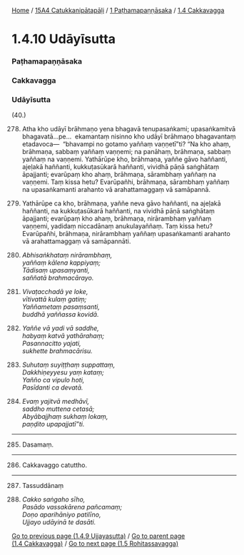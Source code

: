 
[Home](/) / [15A4 Catukkanipātapāḷi](../../../15A4.md) / [1 Paṭhamapaṇṇāsaka](../../1.md) / [1.4 Cakkavagga](../1.4.md)

# 1.4.10 Udāyīsutta

### Paṭhamapaṇṇāsaka

### Cakkavagga

### Udāyīsutta

(40.)

278. Atha kho udāyī brāhmaṇo yena bhagavā tenupasaṅkami; upasaṅkamitvā bhagavatā…pe…  ekamantaṃ nisinno kho udāyī brāhmaṇo bhagavantaṃ etadavoca—  “bhavampi no gotamo yaññaṃ vaṇṇetī”ti? “Na kho ahaṃ, brāhmaṇa, sabbaṃ yaññaṃ vaṇṇemi; na panāhaṃ, brāhmaṇa, sabbaṃ yaññaṃ na vaṇṇemi. Yathārūpe kho, brāhmaṇa, yaññe gāvo haññanti, ajeḷakā haññanti, kukkuṭasūkarā haññanti, vividhā pāṇā saṅghātaṃ āpajjanti; evarūpaṃ kho ahaṃ, brāhmaṇa, sārambhaṃ yaññaṃ na vaṇṇemi. Taṃ kissa hetu? Evarūpañhi, brāhmaṇa, sārambhaṃ yaññaṃ na upasaṅkamanti arahanto vā arahattamaggaṃ vā samāpannā.

279. Yathārūpe ca kho, brāhmaṇa, yaññe neva gāvo haññanti, na ajeḷakā haññanti, na kukkuṭasūkarā haññanti, na vividhā pāṇā saṅghātaṃ āpajjanti; evarūpaṃ kho ahaṃ, brāhmaṇa, nirārambhaṃ yaññaṃ vaṇṇemi, yadidaṃ niccadānaṃ anukulayaññaṃ. Taṃ kissa hetu? Evarūpañhi, brāhmaṇa, nirārambhaṃ yaññaṃ upasaṅkamanti arahanto vā arahattamaggaṃ vā samāpannāti.

280. _Abhisaṅkhataṃ nirārambhaṃ,_  
_yaññaṃ kālena kappiyaṃ;_  
_Tādisaṃ upasaṃyanti,_  
_saññatā brahmacārayo._  


281. _Vivaṭacchadā ye loke,_  
_vītivattā kulaṃ gatiṃ;_  
_Yaññametaṃ pasaṃsanti,_  
_buddhā yaññassa kovidā._  


282. _Yaññe vā yadi vā saddhe,_  
_habyaṃ katvā yathārahaṃ;_  
_Pasannacitto yajati,_  
_sukhette brahmacārisu._  


283. _Suhutaṃ suyiṭṭhaṃ suppattaṃ,_  
_Dakkhiṇeyyesu yaṃ kataṃ;_  
_Yañño ca vipulo hoti,_  
_Pasīdanti ca devatā._  


284. _Evaṃ yajitvā medhāvī,_  
_saddho muttena cetasā;_  
_Abyābajjhaṃ sukhaṃ lokaṃ,_  
_paṇḍito upapajjatī”ti._  


---

285. Dasamaṃ.



---

286. Cakkavaggo catuttho.



---

287. Tassuddānaṃ



288. _Cakko saṅgaho sīho,_  
_Pasādo vassakārena pañcamaṃ;_  
_Doṇo aparihāniyo patilīno,_  
_Ujjayo udāyinā te dasāti._  


[Go to previous page (1.4.9 Ujjayasutta)](1.4.9.md) / [Go to parent page (1.4 Cakkavagga)](../1.4.md) / [Go to next page (1.5 Rohitassavagga)](../1.5.md)


